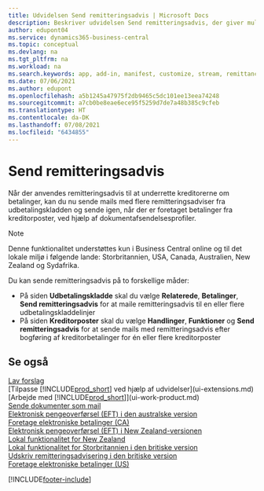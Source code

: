 ```yaml
---
title: Udvidelsen Send remitteringsadvis | Microsoft Docs
description: Beskriver udvidelsen Send remitteringsadvis, der giver mulighed for at emaile og sende remitteringsadvis igen fra betalingskladden og kreditorposterne.
author: edupont04
ms.service: dynamics365-business-central
ms.topic: conceptual
ms.devlang: na
ms.tgt_pltfrm: na
ms.workload: na
ms.search.keywords: app, add-in, manifest, customize, stream, remittance, advice
ms.date: 07/06/2021
ms.author: edupont
ms.openlocfilehash: a5b1245a47975f2db9465c5dc101ee13eea74248
ms.sourcegitcommit: a7cb0be8eae6ece95f5259d7de7a48b385c9cfeb
ms.translationtype: HT
ms.contentlocale: da-DK
ms.lasthandoff: 07/08/2021
ms.locfileid: "6434855"
---
```

# <a name="send-remittance-advice"></a>Send remitteringsadvis

Når der anvendes remitteringsadvis til at underrette kreditorerne om betalinger, kan du nu sende mails med flere remitteringsadviser fra udbetalingskladden og sende igen, når der er foretaget betalinger fra kreditorposter, ved hjælp af dokumentafsendelsesprofiler.

> [!NOTE]
> Denne funktionalitet understøttes kun i Business Central online og til det lokale miljø i følgende lande: Storbritannien, USA, Canada, Australien, New Zealand og Sydafrika.  

Du kan sende remitteringsadvis på to forskellige måder:

* På siden **Udbetalingskladde** skal du vælge **Relaterede**, **Betalinger**, **Send remitteringsadvis** for at maile remitteringsadvis til en eller flere udbetalingskladdelinjer
* På siden **Kreditorposter** skal du vælge **Handlinger**, **Funktioner** og **Send remitteringsadvis** for at sende mails med remitteringsadvis efter bogføring af kreditorbetalinger for én eller flere kreditorposter

## <a name="see-also"></a>Se også

[Lav forslag](payables-how-suggest-vendor-payments.md)  
[Tilpasse [!INCLUDE[prod_short](includes/prod_short.md)] ved hjælp af udvidelser](ui-extensions.md)  
[Arbejde med [!INCLUDE[prod_short](includes/prod_short.md)]](ui-work-product.md)  
[Sende dokumenter som mail](ui-how-send-documents-email.md)  
[Elektronisk pengeoverførsel (EFT) i den australske version](localfunctionality/australia/electronic-funds-transfer-eft-.md)  
[Foretage elektroniske betalinger (CA)](finance-make-payments-with-bank-data-conversion-service-or-sepa-credit-transfer.md#exporting-payments-to-a-bank-file)  
[Elektronisk pengeoverførsel (EFT) i New Zealand-versionen](localfunctionality/newzealand/electronic-funds-transfer-eft-.md)  
[Lokal funktionalitet for New Zealand](localfunctionality/newzealand/new-zealand-local-functionality.md)  
[Lokal funktionalitet for Storbritannien i den britiske version](localfunctionality/unitedkingdom/united-kingdom-local-functionality.md)  
[Udskriv remitteringsadvisering i den britiske version](localfunctionality/unitedkingdom/how-to-print-remittance-advice.md)  
[Foretage elektroniske betalinger (US)](finance-make-payments-with-bank-data-conversion-service-or-sepa-credit-transfer.md#exporting-payments-to-a-bank-file)  
  

[!INCLUDE[footer-include](includes/footer-banner.md)]